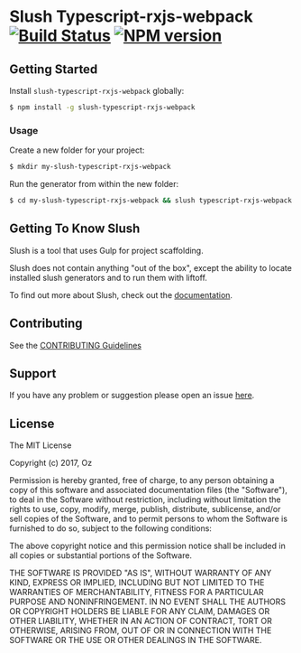 # Slush Typescript-rxjs-webpack [![Build Status](https://secure.travis-ci.org/oscarlodriguez/slush-typescript-rxjs-webpack.png?branch=master)](https://travis-ci.org/oscarlodriguez/slush-typescript-rxjs-webpack) [![NPM version](https://badge-me.herokuapp.com/api/npm/slush-typescript-rxjs-webpack.png)](http://badges.enytc.com/for/npm/slush-typescript-rxjs-webpack)

> 


## Getting Started

Install `slush-typescript-rxjs-webpack` globally:

```bash
$ npm install -g slush-typescript-rxjs-webpack
```

### Usage

Create a new folder for your project:

```bash
$ mkdir my-slush-typescript-rxjs-webpack
```

Run the generator from within the new folder:

```bash
$ cd my-slush-typescript-rxjs-webpack && slush typescript-rxjs-webpack
```

## Getting To Know Slush

Slush is a tool that uses Gulp for project scaffolding.

Slush does not contain anything "out of the box", except the ability to locate installed slush generators and to run them with liftoff.

To find out more about Slush, check out the [documentation](https://github.com/slushjs/slush).

## Contributing

See the [CONTRIBUTING Guidelines](https://github.com/oscarlodriguez/slush-typescript-rxjs-webpack/blob/master/CONTRIBUTING.md)

## Support
If you have any problem or suggestion please open an issue [here](https://github.com/oscarlodriguez/slush-typescript-rxjs-webpack/issues).

## License 

The MIT License

Copyright (c) 2017, Oz

Permission is hereby granted, free of charge, to any person
obtaining a copy of this software and associated documentation
files (the "Software"), to deal in the Software without
restriction, including without limitation the rights to use,
copy, modify, merge, publish, distribute, sublicense, and/or sell
copies of the Software, and to permit persons to whom the
Software is furnished to do so, subject to the following
conditions:

The above copyright notice and this permission notice shall be
included in all copies or substantial portions of the Software.

THE SOFTWARE IS PROVIDED "AS IS", WITHOUT WARRANTY OF ANY KIND,
EXPRESS OR IMPLIED, INCLUDING BUT NOT LIMITED TO THE WARRANTIES
OF MERCHANTABILITY, FITNESS FOR A PARTICULAR PURPOSE AND
NONINFRINGEMENT. IN NO EVENT SHALL THE AUTHORS OR COPYRIGHT
HOLDERS BE LIABLE FOR ANY CLAIM, DAMAGES OR OTHER LIABILITY,
WHETHER IN AN ACTION OF CONTRACT, TORT OR OTHERWISE, ARISING
FROM, OUT OF OR IN CONNECTION WITH THE SOFTWARE OR THE USE OR
OTHER DEALINGS IN THE SOFTWARE.

